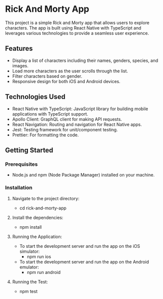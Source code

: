# Rick And Morty App

This project is a simple Rick and Morty app that allows users to explore characters. The app is built using React Native with TypeScript and leverages various technologies to provide a seamless user experience.

## Features

- Display a list of characters including their names, genders, species, and images.
- Load more characters as the user scrolls through the list.
- Filter characters based on gender.
- Responsive design for both iOS and Android devices.

## Technologies Used

- React Native with TypeScript: JavaScript library for building mobile applications with TypeScript support.
- Apollo Client: GraphQL client for making API requests.
- React Navigation: Routing and navigation for React Native apps.
- Jest: Testing framework for unit/component testing.
- Prettier: For formatting the code.

## Getting Started

### Prerequisites

- Node.js and npm (Node Package Manager) installed on your machine.

### Installation

1. Navigate to the project directory:

   - cd rick-and-morty-app

2. Install the dependencies:

   - npm install

3. Running the Application:

   - To start the development server and run the app on the iOS simulator:
     - npm run ios
   - To start the development server and run the app on the Android emulator:
     - npm run android

4. Running the Test:
   - npm test
